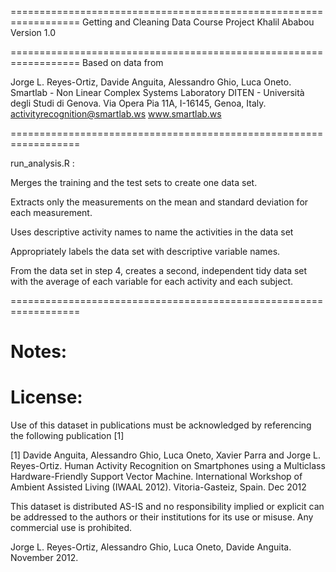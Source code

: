 ==================================================================
Getting and Cleaning Data Course Project
Khalil Ababou
Version 1.0

==================================================================
Based on data from 

Jorge L. Reyes-Ortiz, Davide Anguita, Alessandro Ghio, Luca Oneto.
Smartlab - Non Linear Complex Systems Laboratory
DITEN - Università degli Studi di Genova.
Via Opera Pia 11A, I-16145, Genoa, Italy.
activityrecognition@smartlab.ws
www.smartlab.ws

==================================================================

run_analysis.R :

   Merges the training and the test sets to create one data set.

   Extracts only the measurements on the mean and standard deviation for each measurement. 

   Uses descriptive activity names to name the activities in the data set

   Appropriately labels the data set with descriptive variable names. 

   From the data set in step 4, creates a second, independent tidy data set with the average of each variable for each activity and each subject.
    
==================================================================

Notes: 
======


License:
========
Use of this dataset in publications must be acknowledged by referencing the following publication [1] 

[1] Davide Anguita, Alessandro Ghio, Luca Oneto, Xavier Parra and Jorge L. Reyes-Ortiz. Human Activity Recognition on Smartphones using a Multiclass Hardware-Friendly Support Vector Machine. International Workshop of Ambient Assisted Living (IWAAL 2012). Vitoria-Gasteiz, Spain. Dec 2012

This dataset is distributed AS-IS and no responsibility implied or explicit can be addressed to the authors or their institutions for its use or misuse. Any commercial use is prohibited.

Jorge L. Reyes-Ortiz, Alessandro Ghio, Luca Oneto, Davide Anguita. November 2012.
